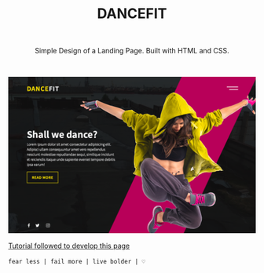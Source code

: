 <h1 align="center"> DANCEFIT </h1> <br>

<p align="center">
  Simple Design of a Landing Page. Built with HTML and CSS.
</p>
<br />

![alt text](./assets/dance.png "Logo Title Text 1")

[Tutorial followed to develop this page](https://www.youtube.com/watch?v=kqs44JNz9gk)

`fear less | fail more | live bolder | ♡`
